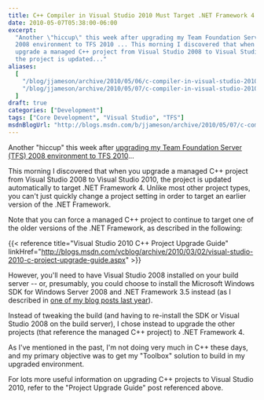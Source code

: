 ```yaml
---
title: C++ Compiler in Visual Studio 2010 Must Target .NET Framework 4
date: 2010-05-07T05:38:00-06:00
excerpt:
  "Another \"hiccup\" this week after upgrading my Team Foundation Server (TFS)
  2008 environment to TFS 2010 ... This morning I discovered that when you
  upgrade a managed C++ project from Visual Studio 2008 to Visual Studio 2010,
  the project is updated..."
aliases:
  [
    "/blog/jjameson/archive/2010/05/06/c-compiler-in-visual-studio-2010-must-target-net-framework-4.aspx",
    "/blog/jjameson/archive/2010/05/07/c-compiler-in-visual-studio-2010-must-target-net-framework-4.aspx",
  ]
draft: true
categories: ["Development"]
tags: ["Core Development", "Visual Studio", "TFS"]
msdnBlogUrl: "http://blogs.msdn.com/b/jjameson/archive/2010/05/07/c-compiler-in-visual-studio-2010-must-target-net-framework-4.aspx"
---
```


Another "hiccup" this week after
[upgrading my Team Foundation Server (TFS) 2008 environment to TFS 2010](/blog/jjameson/2010/05/04/upgrade-team-foundation-server-2008-to-tfs-2010-and-sharepoint-server-2010-overview)...

This morning I discovered that when you upgrade a managed C++ project from
Visual Studio 2008 to Visual Studio 2010, the project is updated automatically
to target .NET Framework 4. Unlike most other project types, you can't just
quickly change a project setting in order to target an earlier version of the
.NET Framework.

Note that you can force a managed C++ project to continue to target one of the
older versions of the .NET Framework, as described in the following:

{{< reference title="Visual Studio 2010 C++ Project Upgrade Guide"
linkHref="http://blogs.msdn.com/vcblog/archive/2010/03/02/visual-studio-2010-c-project-upgrade-guide.aspx" >}}

However, you'll need to have Visual Studio 2008 installed on your build server
-- or, presumably, you could choose to install the Microsoft Windows SDK for
Windows Server 2008 and .NET Framework 3.5 instead (as I described in
[one of my blog posts last year](/blog/jjameson/2009/11/07/compiling-c-projects-with-team-foundation-build)).

Instead of tweaking the build (and having to re-install the SDK or Visual Studio
2008 on the build server), I chose instead to upgrade the other projects (that
reference the managed C++ project) to .NET Framework 4.

As I've mentioned in the past, I'm not doing very much in C++ these days, and my
primary objective was to get my "Toolbox" solution to build in my upgraded
environment.

For lots more useful information on upgrading C++ projects to Visual Studio
2010, refer to the "Project Upgrade Guide" post referenced above.
